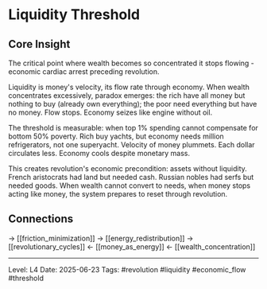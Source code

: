 # Liquidity Threshold

## Core Insight
The critical point where wealth becomes so concentrated it stops flowing - economic cardiac arrest preceding revolution.

Liquidity is money's velocity, its flow rate through economy. When wealth concentrates excessively, paradox emerges: the rich have all money but nothing to buy (already own everything); the poor need everything but have no money. Flow stops. Economy seizes like engine without oil.

The threshold is measurable: when top 1% spending cannot compensate for bottom 50% poverty. Rich buy yachts, but economy needs million refrigerators, not one superyacht. Velocity of money plummets. Each dollar circulates less. Economy cools despite monetary mass.

This creates revolution's economic precondition: assets without liquidity. French aristocrats had land but needed cash. Russian nobles had serfs but needed goods. When wealth cannot convert to needs, when money stops acting like money, the system prepares to reset through revolution.

## Connections
→ [[friction_minimization]]
→ [[energy_redistribution]]
→ [[revolutionary_cycles]]
← [[money_as_energy]]
← [[wealth_concentration]]

---
Level: L4
Date: 2025-06-23
Tags: #revolution #liquidity #economic_flow #threshold